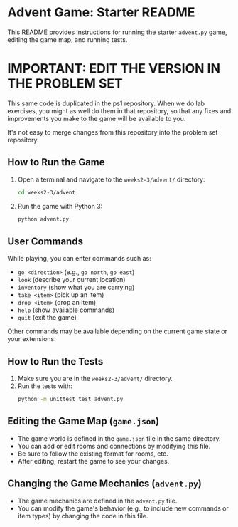 # Advent Game: Starter README

This README provides instructions for running the starter `advent.py` game, editing the game map, and running tests.

# IMPORTANT: EDIT THE VERSION IN THE PROBLEM SET

This same code is duplicated in the ps1 repository. When we do lab exercises, you might as well do them in that repository, so that any fixes and improvements you make to the game will be available to you.

It's not easy to merge changes from this repository into the problem set repository.


## How to Run the Game

1. Open a terminal and navigate to the `weeks2-3/advent/` directory:
   ```sh
   cd weeks2-3/advent
   ```
2. Run the game with Python 3:
   ```sh
   python advent.py
   ```

## User Commands

While playing, you can enter commands such as:
- `go <direction>` (e.g., `go north`, `go east`)
- `look` (describe your current location)
- `inventory` (show what you are carrying)
- `take <item>` (pick up an item)
- `drop <item>` (drop an item)
- `help` (show available commands)
- `quit` (exit the game)

Other commands may be available depending on the current game state or your extensions.

## How to Run the Tests

1. Make sure you are in the `weeks2-3/advent/` directory.
2. Run the tests with:
   ```sh
   python -m unittest test_advent.py
   ```

## Editing the Game Map (`game.json`)

- The game world is defined in the `game.json` file in the same directory.
- You can add or edit rooms and connections by modifying this file.
- Be sure to follow the existing format for rooms, etc.
- After editing, restart the game to see your changes.

## Changing the Game Mechanics (`advent.py`)

- The game mechanics are defined in the `advent.py` file.
- You can modify the game's behavior (e.g., to include new commands or item types) by changing the code in this file.